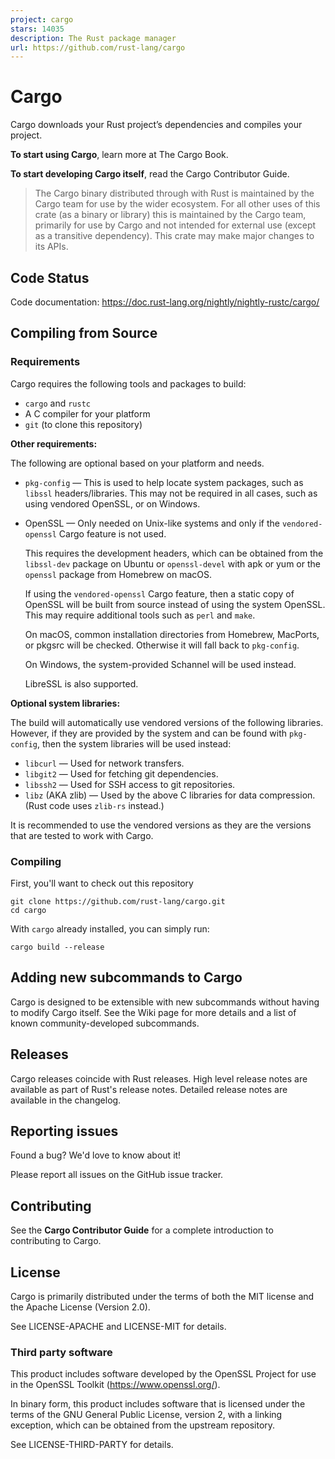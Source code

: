 ```yaml
---
project: cargo
stars: 14035
description: The Rust package manager
url: https://github.com/rust-lang/cargo
---
```


Cargo
=====

Cargo downloads your Rust project’s dependencies and compiles your project.

**To start using Cargo**, learn more at The Cargo Book.

**To start developing Cargo itself**, read the Cargo Contributor Guide.

> The Cargo binary distributed through with Rust is maintained by the Cargo team for use by the wider ecosystem. For all other uses of this crate (as a binary or library) this is maintained by the Cargo team, primarily for use by Cargo and not intended for external use (except as a transitive dependency). This crate may make major changes to its APIs.

Code Status
-----------

Code documentation: https://doc.rust-lang.org/nightly/nightly-rustc/cargo/

Compiling from Source
---------------------

### Requirements

Cargo requires the following tools and packages to build:

-   `cargo` and `rustc`
-   A C compiler for your platform
-   `git` (to clone this repository)

**Other requirements:**

The following are optional based on your platform and needs.

-   `pkg-config` — This is used to help locate system packages, such as `libssl` headers/libraries. This may not be required in all cases, such as using vendored OpenSSL, or on Windows.
    
-   OpenSSL — Only needed on Unix-like systems and only if the `vendored-openssl` Cargo feature is not used.
    
    This requires the development headers, which can be obtained from the `libssl-dev` package on Ubuntu or `openssl-devel` with apk or yum or the `openssl` package from Homebrew on macOS.
    
    If using the `vendored-openssl` Cargo feature, then a static copy of OpenSSL will be built from source instead of using the system OpenSSL. This may require additional tools such as `perl` and `make`.
    
    On macOS, common installation directories from Homebrew, MacPorts, or pkgsrc will be checked. Otherwise it will fall back to `pkg-config`.
    
    On Windows, the system-provided Schannel will be used instead.
    
    LibreSSL is also supported.
    

**Optional system libraries:**

The build will automatically use vendored versions of the following libraries. However, if they are provided by the system and can be found with `pkg-config`, then the system libraries will be used instead:

-   `libcurl` — Used for network transfers.
-   `libgit2` — Used for fetching git dependencies.
-   `libssh2` — Used for SSH access to git repositories.
-   `libz` (AKA zlib) — Used by the above C libraries for data compression. (Rust code uses `zlib-rs` instead.)

It is recommended to use the vendored versions as they are the versions that are tested to work with Cargo.

### Compiling

First, you'll want to check out this repository

```
git clone https://github.com/rust-lang/cargo.git
cd cargo
```

With `cargo` already installed, you can simply run:

```
cargo build --release
```

Adding new subcommands to Cargo
-------------------------------

Cargo is designed to be extensible with new subcommands without having to modify Cargo itself. See the Wiki page for more details and a list of known community-developed subcommands.

Releases
--------

Cargo releases coincide with Rust releases. High level release notes are available as part of Rust's release notes. Detailed release notes are available in the changelog.

Reporting issues
----------------

Found a bug? We'd love to know about it!

Please report all issues on the GitHub issue tracker.

Contributing
------------

See the **Cargo Contributor Guide** for a complete introduction to contributing to Cargo.

License
-------

Cargo is primarily distributed under the terms of both the MIT license and the Apache License (Version 2.0).

See LICENSE-APACHE and LICENSE-MIT for details.

### Third party software

This product includes software developed by the OpenSSL Project for use in the OpenSSL Toolkit (https://www.openssl.org/).

In binary form, this product includes software that is licensed under the terms of the GNU General Public License, version 2, with a linking exception, which can be obtained from the upstream repository.

See LICENSE-THIRD-PARTY for details.
